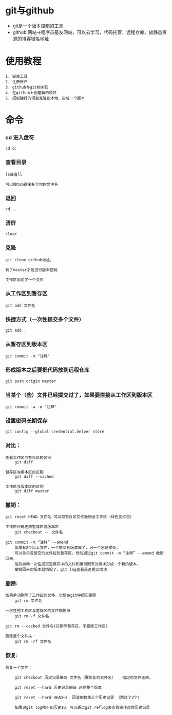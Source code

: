 # git与github
- git是一个版本控制的工具
- github:网站->程序员基友网站，可以去学习，代码托管，远程仓库，放静态资源的博客域名地址


# 使用教程

    1. 安装工具
    2. 注册账户
    3. github与git相关联
    4. 在github上创建新的项目
    5. 把创建好的项目克隆到本地，形成一个版本

# 命令


### cd 进入盘符    
    
    cd d:
    
### 查看目录
    
    ls或者ll
    
    可以按tab键来补全你的文件名
    
### 退回 
    
    cd ..
    
### 清屏 
    clear
    
### 克隆
    git clone github地址。
    
    有了master才能进行版本控制
    
    工作区添加了一个文件

### 从工作区到暂存区  
    git add 文件名
### 快捷方式（一次性提交多个文件）
    git add .

### 从暂存区到版本区
    git commit -m "注释"

### 形成版本之后要把代码放到远程仓库
    git push origin master

### 当某个（些）文件已经提交过了，如果要直接从工作区到版本区
    git commit -a -m "注释"

### 设置密码长期保存
    git config --global credential.helper store


### 对比：
    查看工作区与暂存区的区别
        git diff
    
    暂存区与版本区的区别
        git diff --cached
    
    工作区与版本区的区别
        git diff master


### 撤销：
    git reset HEAD 文件名 可以将暂存区文件撤销会工作区（绿色变红色）
    
    工作区代码还原暂存区或版本区
        git checkout -- 文件名
    
    git commit -m “注释” --amend
        如果有2个以上文件，一个提交到版本库了，另一个忘记提交，
        可以先将没提交的文件拉到暂存区，然后通过git commit -m “注释” --amend 撤销回来，
        最后自动一次性提交暂存区中的文件和撤销回来的版本形成一个新的版本，
        撤销回来的版本就销毁了，git log查看是否提交成功

### 删除:
    如果手动删除了工作区的文件，也想在git中把它删除
        git rm 文件名

    一次性把工作区与暂存区的文件都删掉
        git rm -f 文件名
    
    git rm --cached 文件名(只删除暂存区，不删除工作区)

    删除整个文件夹：
        git rm -rf 文件名

### 恢复:
    恢复一个文件：

        git checkout 历史记录编码 文件名（要恢复的文件名）   指定的文件还原。

        git reset --hard 历史记录编码 还原整个版本

        git reset --hard HEAD~2  回滚倒数第三个历史记录 （跳过了2个）
    
        如果说git log找不到历史ID，可以通过git reflog去查看操作过的历史记录
